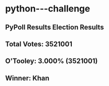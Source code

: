 # python---challenge
PyPoll Results
Election Results
--------------------
Total Votes: 3521001
---------------------
O'Tooley: 3.000% (3521001)
----------------------
Winner: Khan
-----------------------
